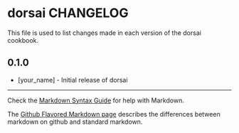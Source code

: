 dorsai CHANGELOG
================

This file is used to list changes made in each version of the dorsai cookbook.

0.1.0
-----
- [your_name] - Initial release of dorsai

- - -
Check the [Markdown Syntax Guide](http://daringfireball.net/projects/markdown/syntax) for help with Markdown.

The [Github Flavored Markdown page](http://github.github.com/github-flavored-markdown/) describes the differences between markdown on github and standard markdown.
